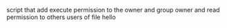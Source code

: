 script that add execute permission to the  owner  and group owner and read permission to others  users of  file hello
